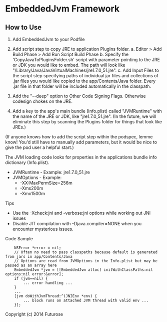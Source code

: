 EmbeddedJvm Framework
=====================

How to Use
------------

1. Add EmbeddedJvm to your Podfile

2. Add script step to copy JRE to application PlugIns folder.
    a. Editor > Add Build Phase > Add Run Script Build Phase
    b. Specify the 'CopyJavaToPluginsFolder.sh' script with parameter pointing
       to the JRE or JDK you would like to embed.  The path will look like 
       "/Library/Java/JavaVirtualMachines/jre1.7.0_51.jre".
    c. Add Input Files to the script step specifying paths of individual jar files
       and collections of .jar files you would like copied to the app/Contents/Java 
       folder.  Every .jar file in that folder will be included automatically in the
       classpath.

3. Add the "--deep" option to Other Code Signing Flags.  Otherwise codesign chokes on the JRE.

4. Add a key to the app's main bundle (Info.plist) called "JVMRuntime" with the name
   of the JRE or JDK, like "jre1.7.0_51.jre".  (In the future, we will eliminate this step by
   scanning the Plugins folder for things that look like JREs.)

(If anyone knows how to add the script step within the podspec, lemme know!  You'd still have 
to manually add parameters, but it would be nice to give the pod user a helpful start.)

The JVM loading code looks for properties in the applications bundle info dictionary (Info.plist).
- JVMRuntime - Example: jre1.7.0_51.jre
- JVMOptions - Example:
    - -XX:MaxPermSize=256m
    - -Xms200m
    - -Xmx1500m

Tips
- Use the -Xcheck:jni and -verbose:jni options while working out JNI issues
- Disable JIT compilation with -Djava.compiler=NONE when you encounter mysterious issues.

Code Sample

``` objc
    NSError *error = nil;
    // Often no need to pass classpaths because default is generated from jars in app/Contents/Java
    // Options are read from JVMOptions in the Info.plist but may be passed as an array here
    EmbeddedJvm *jvm = [[EmbeddedJvm alloc] initWithClassPaths:nil options:nil error:&error];
    if (jvm==nil) {
        ... error handling ...
    }
    ...
    [jvm doWithJvmThread:^(JNIEnv *env) {
        ... block runs on attached JVM thread with valid env ...
    }];
```

Copyright (c) 2014 Futurose

